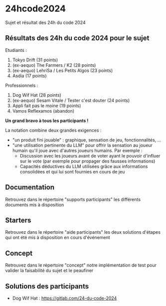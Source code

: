 # 24hcode2024
Sujet et résultat des 24h du code 2024

## Résultats des 24h du code 2024 pour le sujet

Etudiants :
1. Tokyo Drift (31 points)
2. (ex-aequo) The Farmers / K2 (28 points)
3. (ex-aequo) LehriSa / Les Petits Algos (23 points)
4. Asdia (17 points)

Professionnels :
1. Dog Wif Hat (28 points)
2. (ex-aequo) Sesam Vitale / Tester c'est douter (24 points)
3. Appli fait pas le moine (19 points)
4. Vamos Reflexamos (abandon)

**Un grand bravo à tous les participants !**

 La notation combine deux grandes exigences :
 - "un produit fini jouable" : graphique, sensation de jeu, fonctionnalités, ...
 - "une utilisation pertinente du LLM" pour offrir la sensation au joueur humain qu'il joue avec d'autres joueurs humains. Par exemple :
    - Discussion avec les joueurs avant de voter ayant le pouvoir d'influer sur le vote (par exemple pour propager des fausses informations)
    - Capacités déductives du LLM utilisées grâce aux informations consolidées et qui lui sont fournies en cours de jeu 


## Documentation

Retrouvez dans le répertoire "supports participants" les différents documents mis à disposition

## Starters

Retrouvez dans le répertoire "aide participants" les deux solutions d'étapes qui ont été mis à disposition en cours d'événement

## Concept

Retrouvez dans le répertoire "concept" notre implémentation de test pour valider la faisabilité du sujet et le peaufiner

## Solutions des participants

- Dog Wif Hat : https://gitlab.com/24-du-code-2024


